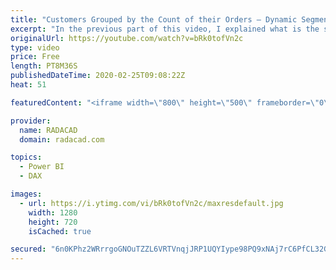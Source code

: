 ```yaml
---
title: "Customers Grouped by the Count of their Orders – Dynamic Segmentation in Power BI Using DAX Measures"
excerpt: "In the previous part of this video, I explained what is the segmentation challenge, when you want to group data based on the aggregated result, and I explained a static method of creating aggregated tables and creating a relationship to the main detailed table. However, the caveat of that method is the"
originalUrl: https://youtube.com/watch?v=bRk0tofVn2c
type: video
price: Free
length: PT8M36S
publishedDateTime: 2020-02-25T09:08:22Z
heat: 51

featuredContent: "<iframe width=\"800\" height=\"500\" frameborder=\"0\" src=\"https://www.youtube.com/embed/bRk0tofVn2c\" allow=\"accelerometer; autoplay; encrypted-media; gyroscope; picture-in-picture\" allowfullscreen></iframe>"

provider:
  name: RADACAD
  domain: radacad.com

topics:
  - Power BI
  - DAX

images:
  - url: https://i.ytimg.com/vi/bRk0tofVn2c/maxresdefault.jpg
    width: 1280
    height: 720
    isCached: true

secured: "6n0KPhz2WRrrgoGNOuTZZL6VRTVnqjJRP1UQYIype98PQ9xNAj7rC6PfCL32Gi6lfTBWSOrF+Pmi31prOs5MQ7oONlWvLPczsGIR7hVwSDkKp7M5QRTDov0NZ/hW5BU7qputym10amhCwDPhJcH20LAIH4PebXHihtAX3g/yVFLdIp+ovRPDlRJKGuFLqWMIswMlnSGkSgD8gzeAlZnITtDQHcMfAU/YQn+vBqEh7l3HM5fjwN5zYQgVC1hAJdxCJEDXBwnPZMVRmBp6jSCbbQnwIm/afcp9PocWnISalDrqrckhbBEkqURYAgEhfi5r19uVLlUz9mChFk/npNg0zQc6y8nUOWYLyeywdkwK0uvjDTtb1Er6Iv0NI+bTUUP32+riu92DmBCGb3ncO6n9XPWhJKzYsm9Lb3iITHQ81S8=;E8ubWu9FN8RGFW4HoJVETg=="
---
```


